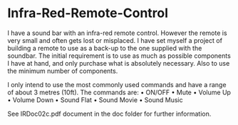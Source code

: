# Infra-Red-Remote-Control
I have a sound bar with an infra-red remote control. However the remote is very small and often gets lost or misplaced. I have set myself a project of building a remote to use as a back-up to the one supplied with the soundbar.
The initial requirement is to use as much as possible components I have at hand, and only purchase what is absolutely necessary. Also to use the minimum number of components.

I only intend to use the most commonly used commands and have a range of about 3 metres (10ft). The commands are:
    • ON/OFF
    • Mute
    • Volume Up
    • Volume Down
    • Sound Flat
    • Sound Movie
    • Sound Music

See IRDoc02c.pdf document in the doc folder for further information.

